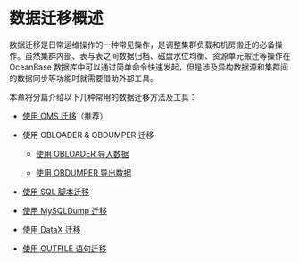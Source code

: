 数据迁移概述
===========================

数据迁移是日常运维操作的一种常见操作，是调整集群负载和机房搬迁的必备操作。虽然集群内部、表与表之间数据归档、磁盘水位均衡、资源单元搬迁等操作在 OceanBase 数据库中可以通过简单命令快速发起，但是涉及异构数据源和集群间的数据同步等功能时就需要借助外部工具。

本章将分篇介绍以下几种常用的数据迁移方法及工具：

* [使用 OMS 迁移](t2120647.html#topic-2120647)（推荐）

* 使用 OBLOADER \& OBDUMPER 迁移

  * [使用 OBLOADER 导入数据](t2120655.html#topic-2120655)

  * [使用 OBDUMPER 导出数据](t2120657.html#topic-2120657)

* [使用 SQL 脚本迁移](t2120649.html#topic-2120649)

* [使用 MySQLDump 迁移](t2120650.html#topic-2120650)

* [使用 DataX 迁移](t2120653.html#topic-2120653)

* [使用 OUTFILE 语句迁移](t2120654.html#topic-2120654)
